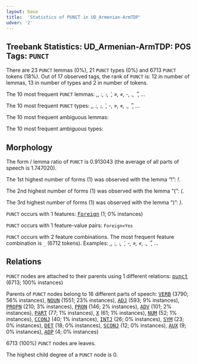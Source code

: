 ```yaml
---
layout: base
title:  'Statistics of PUNCT in UD_Armenian-ArmTDP'
udver: '2'
---
```


## Treebank Statistics: UD_Armenian-ArmTDP: POS Tags: `PUNCT`

There are 23 `PUNCT` lemmas (0%), 21 `PUNCT` types (0%) and 6713 `PUNCT` tokens (18%).
Out of 17 observed tags, the rank of `PUNCT` is: 12 in number of lemmas, 13 in number of types and 2 in number of tokens.

The 10 most frequent `PUNCT` lemmas: <em>,, :, ։, ՝, », «, -, ., ՞, ...</em>

The 10 most frequent `PUNCT` types:  <em>,, :, ։, ՝, -, », «, ., ՞, ...</em>

The 10 most frequent ambiguous lemmas: 

The 10 most frequent ambiguous types:  



## Morphology

The form / lemma ratio of `PUNCT` is 0.913043 (the average of all parts of speech is 1.747020).

The 1st highest number of forms (1) was observed with the lemma “!”: <em>!</em>.

The 2nd highest number of forms (1) was observed with the lemma “(”: <em>(</em>.

The 3rd highest number of forms (1) was observed with the lemma “)”: <em>)</em>.

`PUNCT` occurs with 1 features: <tt><a href="hy_armtdp-feat-Foreign.html">Foreign</a></tt> (1; 0% instances)

`PUNCT` occurs with 1 feature-value pairs: `Foreign=Yes`

`PUNCT` occurs with 2 feature combinations.
The most frequent feature combination is `_` (6712 tokens).
Examples: <em>,, :, ։, ՝, -, », «, ., ՞, ...</em>


## Relations

`PUNCT` nodes are attached to their parents using 1 different relations: <tt><a href="hy_armtdp-dep-punct.html">punct</a></tt> (6713; 100% instances)

Parents of `PUNCT` nodes belong to 16 different parts of speech: <tt><a href="hy_armtdp-pos-VERB.html">VERB</a></tt> (3790; 56% instances), <tt><a href="hy_armtdp-pos-NOUN.html">NOUN</a></tt> (1551; 23% instances), <tt><a href="hy_armtdp-pos-ADJ.html">ADJ</a></tt> (593; 9% instances), <tt><a href="hy_armtdp-pos-PROPN.html">PROPN</a></tt> (210; 3% instances), <tt><a href="hy_armtdp-pos-PRON.html">PRON</a></tt> (146; 2% instances), <tt><a href="hy_armtdp-pos-ADV.html">ADV</a></tt> (101; 2% instances), <tt><a href="hy_armtdp-pos-PART.html">PART</a></tt> (77; 1% instances), <tt><a href="hy_armtdp-pos-X.html">X</a></tt> (61; 1% instances), <tt><a href="hy_armtdp-pos-NUM.html">NUM</a></tt> (52; 1% instances), <tt><a href="hy_armtdp-pos-CCONJ.html">CCONJ</a></tt> (40; 1% instances), <tt><a href="hy_armtdp-pos-INTJ.html">INTJ</a></tt> (26; 0% instances), <tt><a href="hy_armtdp-pos-SYM.html">SYM</a></tt> (23; 0% instances), <tt><a href="hy_armtdp-pos-DET.html">DET</a></tt> (18; 0% instances), <tt><a href="hy_armtdp-pos-SCONJ.html">SCONJ</a></tt> (12; 0% instances), <tt><a href="hy_armtdp-pos-AUX.html">AUX</a></tt> (9; 0% instances), <tt><a href="hy_armtdp-pos-ADP.html">ADP</a></tt> (4; 0% instances)

6713 (100%) `PUNCT` nodes are leaves.

The highest child degree of a `PUNCT` node is 0.

